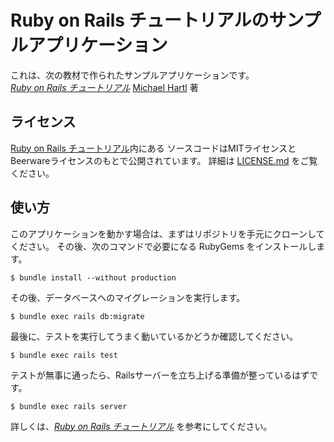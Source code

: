 # Ruby on Rails チュートリアルのサンプルアプリケーション

これは、次の教材で作られたサンプルアプリケーションです。   
[*Ruby on Rails チュートリアル*](https://railstutorial.jp/)
[Michael Hartl](http://www.michaelhartl.com/) 著

## ライセンス

[Ruby on Rails チュートリアル](https://railstutorial.jp/)内にある
ソースコードはMITライセンスとBeerwareライセンスのもとで公開されています。
詳細は [LICENSE.md](LICENSE.md) をご覧ください。

## 使い方

このアプリケーションを動かす場合は、まずはリポジトリを手元にクローンしてください。
その後、次のコマンドで必要になる RubyGems をインストールします。

```
$ bundle install --without production
```

その後、データベースへのマイグレーションを実行します。

```
$ bundle exec rails db:migrate
```

最後に、テストを実行してうまく動いているかどうか確認してください。

```
$ bundle exec rails test
```

テストが無事に通ったら、Railsサーバーを立ち上げる準備が整っているはずです。

```
$ bundle exec rails server
```

詳しくは、[*Ruby on Rails チュートリアル*](https://railstutorial.jp/)
を参考にしてください。
